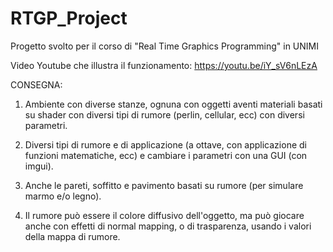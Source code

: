 # RTGP_Project
 Progetto svolto per il corso di "Real Time Graphics Programming" in UNIMI

Video Youtube che illustra il funzionamento: https://youtu.be/iY_sV6nLEzA

 CONSEGNA:

1. Ambiente con diverse stanze, ognuna con oggetti aventi materiali basati su shader con diversi tipi di rumore (perlin, cellular, ecc) con diversi parametri.

2. Diversi tipi di rumore e di applicazione (a ottave, con applicazione di funzioni matematiche, ecc) e cambiare i parametri con una GUI (con imgui).

3. Anche le pareti, soffitto e pavimento basati su rumore (per simulare marmo e/o legno).

4. Il rumore può essere il colore diffusivo dell'oggetto, ma può giocare anche con effetti di normal mapping, o di trasparenza, usando i valori della mappa di rumore.
